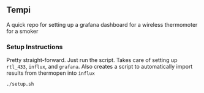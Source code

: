 ## Tempi
A quick repo for setting up a grafana dashboard for a wireless thermomoter for a smoker


### Setup Instructions
Pretty straight-forward. Just run the script. Takes care of setting up `rtl_433`, `influx`, and `grafana`. Also creates a script to automatically import results from thermopen into `influx`
```
./setup.sh
```
